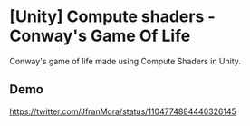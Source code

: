 # [Unity] Compute shaders - Conway's Game Of Life
Conway's game of life made using Compute Shaders in Unity.

## Demo
https://twitter.com/JfranMora/status/1104774884440326145
